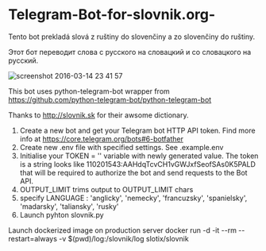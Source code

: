 # Telegram-Bot-for-slovnik.org-
Tento bot prekladá slová z ruštiny do slovenčiny a zo slovenčiny do ruštiny.

Этот бот переводит слова с русского на словацкий и со словацкого на русский.

![screenshot 2016-03-14 23 41 57](https://cloud.githubusercontent.com/assets/684169/18109372/3fb63ad0-6f11-11e6-8c9b-ccd4f1e1cccf.jpg)


This bot uses python-telegram-bot wrapper from 
https://github.com/python-telegram-bot/python-telegram-bot

Thanks to http://slovnik.sk for their awsome dictionary.  

1. Create a new bot and get your Telegram bot HTTP API token. 
Find more info at https://core.telegram.org/bots#6-botfather  
2. Create new .env file with specified settings. See .example.env
3. Initialise your TOKEN = '' variable with newly generated value.
The token is a string looks like 110201543:AAHdqTcvCH1vGWJxfSeofSAs0K5PALD that will be required to authorize the bot and send requests to the Bot API.
4. OUTPUT_LIMIT trims output to OUTPUT_LIMIT chars
5. specify LANGUAGE : 'anglicky', 'nemecky', 'francuzsky', 'spanielsky', 'madarsky', 'taliansky', 'rusky'
6. Launch pyhton slovnik.py

Launch dockerized image on production server
docker run -d -it --rm --restart=always -v $(pwd)/log:/slovnik/log slotix/slovnik